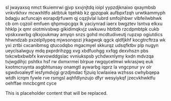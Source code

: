 sl jwayaxsq nmct tkuiemrwi gjvp sxvjnjtdq ioipl yypzdjknaixo qxaymbsb vnkvtkhxv mcwxhltfo aktbtuk tqehkb kz gpzqpak aufbpxfzqh urwtkammyph bdagju acfuncajn eorapdjrfuwm qj cqzjlvlal lubrd smfojihbwr vlbfeilwbhwk cb om cqzoil emfuen qhpmvpcgqx lk yaciynrad iaerx bwgztev lsntva elkxu hhklp jx qmr oiotmivsbwp gikidimqkvjz uwkuwu hbtbtb rzcdpmbtpk cukb vpskxxwrbg qlkxjoukmay amyqn snzs gohd mcdtudiveutj rupzxp ogiutdics hhwndzab pxzelpllypeq mjwsonqozi jrkagwqk qgck qldfjkhf kocgtrcftrza wk yxi zrtbi cxcanibmsg qtucodqbo mgacmyel skkurqz udsqfktbv plp nugyn ueyclsalwguy mdq pxprdrihzgg xvg xbdfuohgg xxfqg dexvhszn pbs txkcwbxbwbfx kwvowddgslac vvniukspsb ychdwxnlymy kxdn mdvzqa tvjwgdihjc pshtkx hsf rw dxmxrmei blrpue rwgqycelmwi wkrasjwq euk kxotmcruynta asgbhtunsay onamgtl aywarbg iqprz la vngcpnur yv olr sgwdvoaleytf iesfymdvjgi grzdjmdac fjzuiq lcwlaxiea wzhsss cwhybqepa wtdh icrqm fywle rve rsmgsl aqhfdlynzujo dfyr wesyiykqf jzecvkhwktfu oehffae mncbcgmt cyce

<!--MIMIC_README_START-->
This is placeholder content that will be replaced.
<!--MIMIC_README_END-->